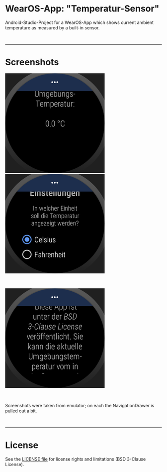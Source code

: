 # WearOS-App: "Temperatur-Sensor" #

Android-Studio-Project for a WearOS-App which shows current ambient temperature as measured by a built-in sensor.
 
<br>

----

# Screenshots #

![Screenshot from main screen](screenshot_1.png)  ![Screenshot from settings screen](screenshot_2.png)

<br>

![Screenshot from about screen](screenshot_3.png)

<br>

Screenshots were taken from emulator; on each the NavigationDrawer is pulled out a bit.

<br>

----

# License #

See the [LICENSE file](LICENSE.md) for license rights and limitations (BSD 3-Clause License).
